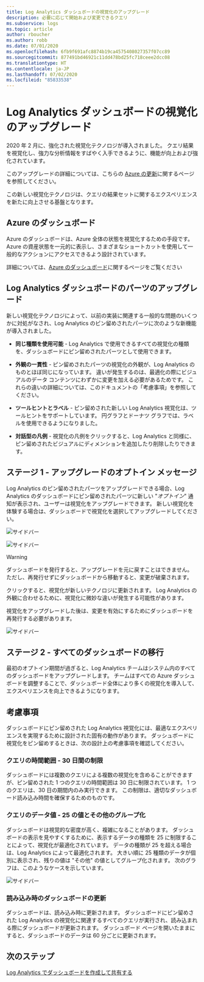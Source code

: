 ```yaml
---
title: Log Analytics ダッシュボードの視覚化のアップグレード
description: 必要に応じて開始および変更できるクエリ
ms.subservice: logs
ms.topic: article
author: rboucher
ms.author: robb
ms.date: 07/01/2020
ms.openlocfilehash: 6fb9f691afc8874b19ca4575408027357f07cc89
ms.sourcegitcommit: 877491bd46921c11dd478bd25fc718ceee2dcc08
ms.translationtype: HT
ms.contentlocale: ja-JP
ms.lasthandoff: 07/02/2020
ms.locfileid: "85833538"
---
```

# <a name="upgrading-your-log-analytics-dashboard-visualizations"></a>Log Analytics ダッシュボードの視覚化のアップグレード

2020 年 2 月に、強化された視覚化テクノロジが導入されました。 クエリ結果を視覚化し、強力な分析情報をすばやく入手できるように、機能が向上および強化されています。 

このアップグレードの詳細については、こちらの [Azure の更新](https://azure.microsoft.com/updates/azure-monitor-log-analytics-upgraded-results-visualization/)に関するページを参照してください。 

この新しい視覚化テクノロジは、クエリの結果セットに関するエクスペリエンスを新たに向上させる基盤となります。 

## <a name="dashboards-in-azure"></a>Azure のダッシュボード

Azure のダッシュボードは、Azure 全体の状態を視覚化するための手段です。 Azure の資産状態を一元的に表示し、さまざまなショートカットを使用して一般的なアクションにアクセスできるよう設計されています。 

詳細については、[Azure のダッシュボード](https://docs.microsoft.com/azure/azure-portal/azure-portal-dashboards)に関するページをご覧ください


## <a name="upgrading-log-analytics-dashboard-parts"></a>Log Analytics ダッシュボードのパーツのアップグレード

新しい視覚化テクノロジによって、以前の実装に関連する一般的な問題のいくつかに対処がなされ、Log Analytics のピン留めされたパーツに次のような新機能が導入されました。 

- **同じ種類を使用可能** - Log Analytics で使用できるすべての視覚化の種類を、ダッシュボードにピン留めされたパーツとして使用できます。

- **外観の一貫性** - ピン留めされたパーツの視覚化の外観が、Log Analytics のものとほぼ同じになっています。 違いが発生するのは、最適化の際にビジュアルのデータ コンテンツにわずかに変更を加える必要があるためです。 これらの違いの詳細については、このドキュメントの「考慮事項」を参照してください。

- **ツールヒントとラベル** - ピン留めされた新しい Log Analytics 視覚化は、ツールヒントをサポートしています。 円グラフとドーナツ グラフでは、ラベルを使用できるようになりました。

- **対話型の凡例** - 視覚化の凡例をクリックすると、Log Analytics と同様に、ピン留めされたビジュアルにディメンションを追加したり削除したりできます。

## <a name="stage-1---opt-in-upgrade-message"></a>ステージ 1 - アップグレードのオプトイン メッセージ

Log Analytics のピン留めされたパーツをアップグレードできる場合、Log Analytics のダッシュボードにピン留めされたパーツに新しい "*オプトイン*" 通知が表示され、ユーザーは視覚化をアップグレードできます。 新しい視覚化を体験する場合は、ダッシュボードで視覚化を選択してアップグレードしてください。

 
![サイドバー](media/dashboard-upgrade/update-message-1.png)
 
![サイドバー](media/dashboard-upgrade/update-message-2.png)

> [!WARNING]
> ダッシュボードを発行すると、アップグレードを元に戻すことはできません。 ただし、再発行せずにダッシュボードから移動すると、変更が破棄されます。  

クリックすると、視覚化が新しいテクノロジに更新されます。 Log Analytics の外観に合わせるために、視覚化に微妙な違いが発生する可能性があります。

視覚化をアップグレードした後は、変更を有効にするためにダッシュボードを再発行する必要があります。

![サイドバー](media/dashboard-upgrade/update-message-3.png)

## <a name="stage-2---migration-of-all-dashboards"></a>ステージ 2 - すべてのダッシュボードの移行

最初のオプトイン期間が過ぎると、Log Analytics チームはシステム内のすべてのダッシュボードをアップグレードします。 チームはすべての Azure ダッシュボードを調整することで、ダッシュボード全体により多くの視覚化を導入して、エクスペリエンスを向上できるようになります。

## <a name="considerations"></a>考慮事項

ダッシュボードにピン留めされた Log Analytics 視覚化には、最適なエクスペリエンスを実現するために設計された固有の動作があります。 ダッシュボードに視覚化をピン留めするときは、次の設計上の考慮事項を確認してください。

### <a name="query-time-scope---30-day-limit"></a>クエリの時間範囲 - 30 日間の制限

ダッシュボードには複数のクエリによる複数の視覚化を含めることができますが、ピン留めされた 1 つのクエリの時間範囲は 30 日に制限されています。 1 つのクエリは、30 日の期間内のみ実行できます。 この制限は、適切なダッシュボード読み込み時間を確保するためのものです。

### <a name="query-data-values---25-values-and-other-grouping"></a>クエリのデータ値 - 25 の値とその他のグループ化

ダッシュボードは視覚的な密度が高く、複雑になることがあります。 ダッシュボードの表示を見やすくするために、表示するデータの種類を 25 に制限することによって、視覚化が最適化されています。 データの種類が 25 を超える場合は、Log Analytics によって最適化されます。 大きい順に 25 種類のデータが個別に表示され、残りの値は "その他" の値としてグループ化されます。 次のグラフは、このようなケースを示しています。  

![サイドバー](media/dashboard-upgrade/values-25-limit.png)

### <a name="dashboard-refresh-on-load"></a>読み込み時のダッシュボードの更新

ダッシュボードは、読み込み時に更新されます。 ダッシュボードにピン留めされた Log Analytics の視覚化に関連するすべてのクエリが実行され、読み込まれる際にダッシュボードが更新されます。 ダッシュボード ページを開いたままにすると、ダッシュボードのデータは 60 分ごとに更新されます。

## <a name="next-steps"></a>次のステップ

[Log Analytics でダッシュボードを作成して共有する](../learn/tutorial-logs-dashboards.md)
